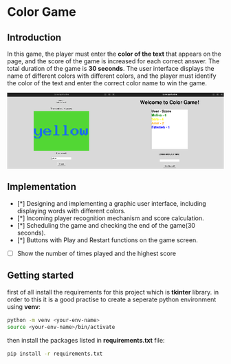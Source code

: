 # Color Game

## Introduction
In this game, the player must enter the **color of the text** that appears on the page, and the score of the game is increased for each correct answer. The total duration of the game is **30 seconds**. The user interface displays the name of different colors with different colors, and the player must identify the color of the text and enter the correct color name to win the game.
<div style="display:flex;">
    <img src="docs/game_window.png" alt="Image 1" style="width:50%;">
    <img src="docs/welcome_window.png" alt="Image 2" style="width:50%;">
</div>

## Implementation
- [*] Designing and implementing a graphic user interface, including displaying words with different colors.
- [*] Incoming player recognition mechanism and score calculation.
- [*] Scheduling the game and checking the end of the game(30 seconds).
- [*] Buttons with Play and Restart functions on the game screen.
- [ ] Show the number of times played and the highest score

## Getting started
first of all install the requirements for this project which is **tkinter** library. in order to this it is a good practise to create a seperate python environment using **venv**:
```bash
python -m venv <your-env-name>
source <your-env-name>/bin/activate
```
then install the packages listed in **requirements.txt** file:
```bash
pip install -r requirements.txt
```